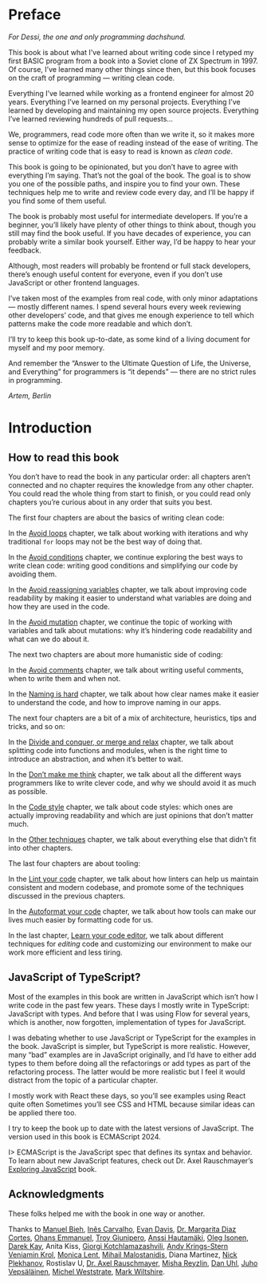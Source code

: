 # Preface

_For Dessi, the one and only programming dachshund._

This book is about what I’ve learned about writing code since I retyped my first BASIC program from a book into a Soviet clone of ZX Spectrum in 1997. Of course, I’ve learned many other things since then, but this book focuses on the craft of programming — writing clean code.

Everything I’ve learned while working as a frontend engineer for almost 20 years. Everything I’ve learned on my personal projects. Everything I’ve learned by developing and maintaining my open source projects. Everything I’ve learned reviewing hundreds of pull requests…

We, programmers, read code more often than we write it, so it makes more sense to optimize for the ease of reading instead of the ease of writing. The practice of writing code that is easy to read is known as _clean code_.

This book is going to be opinionated, but you don’t have to agree with everything I’m saying. That’s not the goal of the book. The goal is to show you one of the possible paths, and inspire you to find your own. These techniques help me to write and review code every day, and I’ll be happy if you find some of them useful.

The book is probably most useful for intermediate developers. If you’re a beginner, you’ll likely have plenty of other things to think about, though you still may find the book useful. If you have decades of experience, you can probably write a similar book yourself. Either way, I’d be happy to hear your feedback.

Although, most readers will probably be frontend or full stack developers, there’s enough useful content for everyone, even if you don’t use JavaScript or other frontend languages.

I’ve taken most of the examples from real code, with only minor adaptations — mostly different names. I spend several hours every week reviewing other developers’ code, and that gives me enough experience to tell which patterns make the code more readable and which don’t.

I’ll try to keep this book up-to-date, as some kind of a living document for myself and my poor memory.

And remember the “Answer to the Ultimate Question of Life, the Universe, and Everything” for programmers is “it depends” — there are no strict rules in programming.

_Artem, Berlin_

# Introduction

## How to read this book

You don’t have to read the book in any particular order: all chapters aren’t connected and no chapter requires the knowledge from any other chapter. You could read the whole thing from start to finish, or you could read only chapters you’re curious about in any order that suits you best.

The first four chapters are about the basics of writing clean code:

In the [Avoid loops](#no-loops) chapter, we talk about working with iterations and why traditional `for` loops may not be the best way of doing that.

In the [Avoid conditions](#no-conditions) chapter, we continue exploring the best ways to write clean code: writing good conditions and simplifying our code by avoiding them.

In the [Avoid reassigning variables](#no-reassigning) chapter, we talk about improving code readability by making it easier to understand what variables are doing and how they are used in the code.

In the [Avoid mutation](#no-mutation) chapter, we continue the topic of working with variables and talk about mutations: why it’s hindering code readability and what can we do about it.

The next two chapters are about more humanistic side of coding:

In the [Avoid comments](#no-comments) chapter, we talk about writing useful comments, when to write them and when not.

In the [Naming is hard](#naming) chapter, we talk about how clear names make it easier to understand the code, and how to improve naming in our apps.

The next four chapters are a bit of a mix of architecture, heuristics, tips and tricks, and so on:

In the [Divide and conquer, or merge and relax](#divide) chapter, we talk about splitting code into functions and modules, when is the right time to introduce an abstraction, and when it’s better to wait.

In the [Don’t make me think](#no-thinking) chapter, we talk about all the different ways programmers like to write clever code, and why we should avoid it as much as possible.

In the [Code style](#code-style) chapter, we talk about code styles: which ones are actually improving readability and which are just opinions that don’t matter much.

In the [Other techniques](#otter) chapter, we talk about everything else that didn’t fit into other chapters.

The last four chapters are about tooling:

In the [Lint your code](#linting) chapter, we talk about how linters can help us maintain consistent and modern codebase, and promote some of the techniques discussed in the previous chapters.

In the [Autoformat your code](#formatting) chapter, we talk about how tools can make our lives much easier by formatting code for us.

In the last chapter, [Learn your code editor](#editing), we talk about different techniques for _editing_ code and customizing our environment to make our work more efficient and less tiring.

## JavaScript of TypeScript?

Most of the examples in this book are written in JavaScript which isn’t how I write code in the past few years. These days I mostly write in TypeScript: JavaScript with types. And before that I was using Flow for several years, which is another, now forgotten, implementation of types for JavaScript.

I was debating whether to use JavaScript or TypeScript for the examples in the book. JavaScript is simpler, but TypeScript is more realistic. However, many “bad” examples are in JavaScript originally, and I’d have to either add types to them before doing all the refactorings or add types as part of the refactoring process. The latter would be more realistic but I feel it would distract from the topic of a particular chapter.

I mostly work with React these days, so you’ll see examples using React quite often Sometimes you’ll see CSS and HTML because similar ideas can be applied there too.

I try to keep the book up to date with the latest versions of JavaScript. The version used in this book is ECMAScript 2024.

I> ECMAScript is the JavaScript spec that defines its syntax and behavior. To learn about new JavaScript features, check out Dr. Axel Rauschmayer’s [Exploring JavaScript](https://exploringjs.com/js/) book.

## Acknowledgments

These folks helped me with the book in one way or another.

<!-- cspell:disable -->

Thanks to [Manuel Bieh](https://x.com/ManuelBieh), [Inês Carvalho](https://ines.omg.lol), [Evan Davis](https://github.com/evandavis), [Dr. Margarita Diaz Cortes](https://drtaco.net), [Ohans Emmanuel](https://www.ohansemmanuel.com/), [Troy Giunipero](https://github.com/giuniperoo), [Anssi Hautamäki](https://github.com/kosminen), [Oleg Isonen](https://x.com/oleg008), [Darek Kay](https://darekkay.com/), Anita Kiss, [Giorgi Kotchlamazashvili](https://github.com/hertzg), [Andy Krings-Stern](https://github.com/ankri) [Veniamin Krol](https://vkrol.com), [Monica Lent](https://monicalent.com/), [Mihail Malostanidis](https://x.com/qm3ster), Diana Martinez, [Nick Plekhanov](https://nikkhan.com), Rostislav U, [Dr. Axel Rauschmayer](https://dr-axel.de/), [Misha Reyzlin](https://mishareyzlin.com), [Dan Uhl](https://github.com/danieluhl), [Juho Vepsäläinen](https://survivejs.com/), [Michel Weststrate](https://x.com/mweststrate), [Mark Wiltshire](https://github.com/mwiltshire).

<!-- cspell:enable -->
